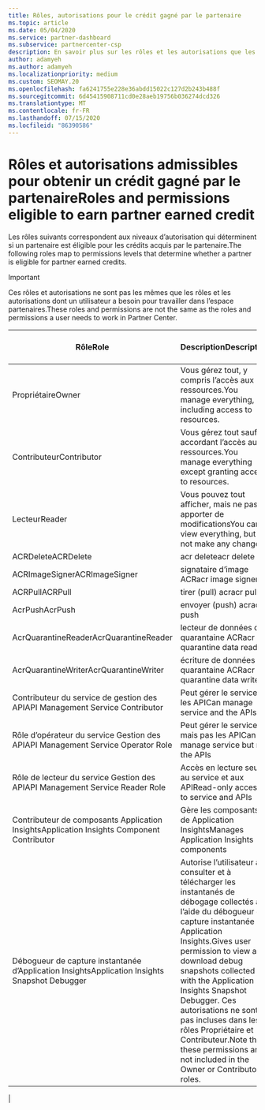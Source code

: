 ```yaml
---
title: Rôles, autorisations pour le crédit gagné par le partenaire
ms.topic: article
ms.date: 05/04/2020
ms.service: partner-dashboard
ms.subservice: partnercenter-csp
description: En savoir plus sur les rôles et les autorisations que les partenaires peuvent obtenir en tant que crédit gagné (PEC). Ils diffèrent des rôles à travailler dans l’espace partenaires.
author: adamyeh
ms.author: adamyeh
ms.localizationpriority: medium
ms.custom: SEOMAY.20
ms.openlocfilehash: fa6241755e228e36abdd15022c127d2b243b488f
ms.sourcegitcommit: 6d45415908711cd0e28aeb19756b036274dcd326
ms.translationtype: MT
ms.contentlocale: fr-FR
ms.lasthandoff: 07/15/2020
ms.locfileid: "86390586"
---
```

# <a name="roles-and-permissions-eligible-to-earn-partner-earned-credit"></a><span data-ttu-id="b932e-104">Rôles et autorisations admissibles pour obtenir un crédit gagné par le partenaire</span><span class="sxs-lookup"><span data-stu-id="b932e-104">Roles and permissions eligible to earn partner earned credit</span></span>

<span data-ttu-id="b932e-105">Les rôles suivants correspondent aux niveaux d’autorisation qui déterminent si un partenaire est éligible pour les crédits acquis par le partenaire.</span><span class="sxs-lookup"><span data-stu-id="b932e-105">The following roles map to permissions levels that determine whether a partner is eligible for partner earned credits.</span></span>

>[!Important]
><span data-ttu-id="b932e-106">Ces rôles et autorisations ne sont pas les mêmes que les rôles et les autorisations dont un utilisateur a besoin pour travailler dans l’espace partenaires.</span><span class="sxs-lookup"><span data-stu-id="b932e-106">These roles and permissions are not the same as the roles and permissions a user needs to work in Partner Center.</span></span>

|<span data-ttu-id="b932e-107">**Rôle**</span><span class="sxs-lookup"><span data-stu-id="b932e-107">**Role**</span></span>   |<span data-ttu-id="b932e-108">**Description**</span><span class="sxs-lookup"><span data-stu-id="b932e-108">**Description**</span></span>   |<span data-ttu-id="b932e-109">**PEC éligible**</span><span class="sxs-lookup"><span data-stu-id="b932e-109">**PEC eligible**</span></span>   |
|-----------------|:------------------|:--------------|
|<span data-ttu-id="b932e-110">Propriétaire</span><span class="sxs-lookup"><span data-stu-id="b932e-110">Owner</span></span>  |<span data-ttu-id="b932e-111">Vous gérez tout, y compris l’accès aux ressources.</span><span class="sxs-lookup"><span data-stu-id="b932e-111">You manage everything, including access to resources.</span></span>|<span data-ttu-id="b932e-112">Oui</span><span class="sxs-lookup"><span data-stu-id="b932e-112">Yes</span></span>|
|<span data-ttu-id="b932e-113">Contributeur</span><span class="sxs-lookup"><span data-stu-id="b932e-113">Contributor</span></span> |<span data-ttu-id="b932e-114">Vous gérez tout sauf en accordant l’accès aux ressources.</span><span class="sxs-lookup"><span data-stu-id="b932e-114">You manage everything except granting access to resources.</span></span>|<span data-ttu-id="b932e-115">Oui</span><span class="sxs-lookup"><span data-stu-id="b932e-115">Yes</span></span>|
|<span data-ttu-id="b932e-116">Lecteur</span><span class="sxs-lookup"><span data-stu-id="b932e-116">Reader</span></span>|<span data-ttu-id="b932e-117">Vous pouvez tout afficher, mais ne pas apporter de modifications</span><span class="sxs-lookup"><span data-stu-id="b932e-117">You can view everything, but not make any changes</span></span>|<span data-ttu-id="b932e-118">Non</span><span class="sxs-lookup"><span data-stu-id="b932e-118">No</span></span>|
|<span data-ttu-id="b932e-119">ACRDelete</span><span class="sxs-lookup"><span data-stu-id="b932e-119">ACRDelete</span></span>|<span data-ttu-id="b932e-120">acr delete</span><span class="sxs-lookup"><span data-stu-id="b932e-120">acr delete</span></span>|<span data-ttu-id="b932e-121">Oui</span><span class="sxs-lookup"><span data-stu-id="b932e-121">Yes</span></span>|
|<span data-ttu-id="b932e-122">ACRImageSigner</span><span class="sxs-lookup"><span data-stu-id="b932e-122">ACRImageSigner</span></span>|<span data-ttu-id="b932e-123">signataire d’image ACR</span><span class="sxs-lookup"><span data-stu-id="b932e-123">acr image signer</span></span>|<span data-ttu-id="b932e-124">Oui</span><span class="sxs-lookup"><span data-stu-id="b932e-124">Yes</span></span>|
|<span data-ttu-id="b932e-125">ACRPull</span><span class="sxs-lookup"><span data-stu-id="b932e-125">ACRPull</span></span>|<span data-ttu-id="b932e-126">tirer (pull) acr</span><span class="sxs-lookup"><span data-stu-id="b932e-126">acr pull</span></span>|<span data-ttu-id="b932e-127">Oui</span><span class="sxs-lookup"><span data-stu-id="b932e-127">Yes</span></span>|
|<span data-ttu-id="b932e-128">AcrPush</span><span class="sxs-lookup"><span data-stu-id="b932e-128">AcrPush</span></span>|<span data-ttu-id="b932e-129">envoyer (push) acr</span><span class="sxs-lookup"><span data-stu-id="b932e-129">acr push</span></span>|<span data-ttu-id="b932e-130">Oui</span><span class="sxs-lookup"><span data-stu-id="b932e-130">Yes</span></span>|
|<span data-ttu-id="b932e-131">AcrQuarantineReader</span><span class="sxs-lookup"><span data-stu-id="b932e-131">AcrQuarantineReader</span></span>|<span data-ttu-id="b932e-132">lecteur de données de quarantaine ACR</span><span class="sxs-lookup"><span data-stu-id="b932e-132">acr quarantine data reader</span></span>|<span data-ttu-id="b932e-133">Non</span><span class="sxs-lookup"><span data-stu-id="b932e-133">No</span></span>|
|<span data-ttu-id="b932e-134">AcrQuarantineWriter</span><span class="sxs-lookup"><span data-stu-id="b932e-134">AcrQuarantineWriter</span></span>| <span data-ttu-id="b932e-135">écriture de données de quarantaine ACR</span><span class="sxs-lookup"><span data-stu-id="b932e-135">acr quarantine data writer</span></span>|<span data-ttu-id="b932e-136">Oui</span><span class="sxs-lookup"><span data-stu-id="b932e-136">Yes</span></span>|
|<span data-ttu-id="b932e-137">Contributeur du service de gestion des API</span><span class="sxs-lookup"><span data-stu-id="b932e-137">API Management Service Contributor</span></span>|<span data-ttu-id="b932e-138">Peut gérer le service et les API</span><span class="sxs-lookup"><span data-stu-id="b932e-138">Can manage service and the APIs</span></span>|<span data-ttu-id="b932e-139">Oui</span><span class="sxs-lookup"><span data-stu-id="b932e-139">Yes</span></span>|
|<span data-ttu-id="b932e-140">Rôle d’opérateur du service Gestion des API</span><span class="sxs-lookup"><span data-stu-id="b932e-140">API Management Service Operator Role</span></span>|<span data-ttu-id="b932e-141">Peut gérer le service, mais pas les API</span><span class="sxs-lookup"><span data-stu-id="b932e-141">Can manage service but not the APIs</span></span>|<span data-ttu-id="b932e-142">Oui</span><span class="sxs-lookup"><span data-stu-id="b932e-142">Yes</span></span>|
|<span data-ttu-id="b932e-143">Rôle de lecteur du service Gestion des API</span><span class="sxs-lookup"><span data-stu-id="b932e-143">API Management Service Reader Role</span></span>|<span data-ttu-id="b932e-144">Accès en lecture seule au service et aux API</span><span class="sxs-lookup"><span data-stu-id="b932e-144">Read-only access to service and APIs</span></span>|<span data-ttu-id="b932e-145">Non</span><span class="sxs-lookup"><span data-stu-id="b932e-145">No</span></span>|
|<span data-ttu-id="b932e-146">Contributeur de composants Application Insights</span><span class="sxs-lookup"><span data-stu-id="b932e-146">Application Insights Component Contributor</span></span>|<span data-ttu-id="b932e-147">Gère les composants de Application Insights</span><span class="sxs-lookup"><span data-stu-id="b932e-147">Manages Application Insights components</span></span>|<span data-ttu-id="b932e-148">Oui</span><span class="sxs-lookup"><span data-stu-id="b932e-148">Yes</span></span>|
|<span data-ttu-id="b932e-149">Débogueur de capture instantanée d’Application Insights</span><span class="sxs-lookup"><span data-stu-id="b932e-149">Application Insights Snapshot Debugger</span></span>|<span data-ttu-id="b932e-150">Autorise l’utilisateur à consulter et à télécharger les instantanés de débogage collectés à l’aide du débogueur de capture instantanée Application Insights.</span><span class="sxs-lookup"><span data-stu-id="b932e-150">Gives user permission to view and download debug snapshots collected with the Application Insights Snapshot Debugger.</span></span> <span data-ttu-id="b932e-151">Ces autorisations ne sont pas incluses dans les rôles Propriétaire et Contributeur.</span><span class="sxs-lookup"><span data-stu-id="b932e-151">Note that these permissions are not included in the Owner or Contributor roles.</span></span>|<span data-ttu-id="b932e-152">Oui</span><span class="sxs-lookup"><span data-stu-id="b932e-152">Yes</span></span>|
|